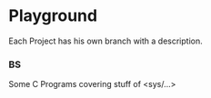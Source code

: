 # Playground
Each Project has his own branch with a description. 
### BS
Some C Programs covering stuff of <sys/...>
